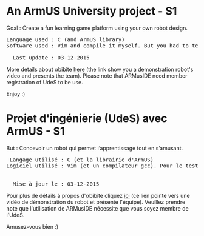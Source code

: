 <h1>An ArmUS University project - S1</h1>

<p>Goal : Create a fun learning game platform using your own robot design.</p>

<pre>
Language used : C (and ArmUS library)
Software used : Vim and compile it myself. But you had to test it on ARMusIDE (a modified version of Eclipse)

  Last update : 03-12-2015
</pre>

<p>More details about &alpha;bibite <a href="https://www.youtube.com/watch?v=b2w0mTo0WoA">here</a> (the link show you a demonstration robot's video and presents the team). Please note that ARMusIDE need member registration of UdeS to be use.</p>

Enjoy :)

<h1>Projet d'ingénierie (UdeS) avec ArmUS - S1</h1>

<p>But : Concevoir un robot qui permet l’apprentissage tout en s’amusant.</p>

<pre>
 Langage utilisé : C (et la librairie d'ArmUS)
Logiciel utilisé : Vim (et un compilateur gcc). Pour le tester, il suffit d'utiliser ARMusIDE
                                                             (une version modifiée d'Eclipse)

  Mise à jour le : 03-12-2015
</pre>

<p>Pour plus de détails à propos d'&alpha;bibite cliquez <a href="https://www.youtube.com/watch?v=b2w0mTo0WoA">ici</a> (ce lien pointe vers une vidéo de démonstration du robot et présente l'équipe). Veuillez prendre note que l'utilisation de ARMusIDE nécessite que vous soyez membre de l'UdeS.</p>

Amusez-vous bien :)
